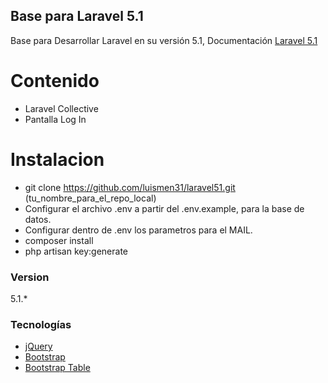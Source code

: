 ## Base para Laravel 5.1

Base para Desarrollar Laravel en su versión 5.1, Documentación [Laravel 5.1](https://laravel.com/docs/5.1)

# Contenido
  - Laravel Collective
  - Pantalla Log In

# Instalacion

- git clone https://github.com/luismen31/laravel51.git (tu_nombre_para_el_repo_local)
- Configurar el archivo .env a partir del .env.example, para la base de datos.
- Configurar dentro de .env los parametros para el MAIL.
- composer install
- php artisan key:generate

### Version
5.1.*

### Tecnologías

* [jQuery](https://code.jquery.com/jquery-2.2.4.min.js)
* [Bootstrap](https://github.com/twbs/bootstrap/releases/download/v3.3.6/bootstrap-3.3.6-dist.zip)
* [Bootstrap Table](http://bootstrap-table.wenzhixin.net.cn/)


   
